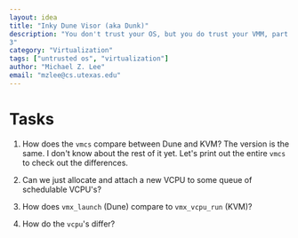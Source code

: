 ```yaml
---
layout: idea
title: "Inky Dune Visor (aka Dunk)"
description: "You don't trust your OS, but you do trust your VMM, part
3"
category: "Virtualization"
tags: ["untrusted os", "virtualization"]
author: "Michael Z. Lee"
email: "mzlee@cs.utexas.edu"
---
```


Tasks
===

1. How does the `vmcs` compare between Dune and KVM?
   The version is the same.  I don't know about the rest of it yet.
   Let's print out the entire `vmcs` to check out the differences.

2. Can we just allocate and attach a new VCPU to some queue of
   schedulable VCPU's?

3. How does `vmx_launch` (Dune) compare to `vmx_vcpu_run` (KVM)?

4. How do the `vcpu`'s differ?
